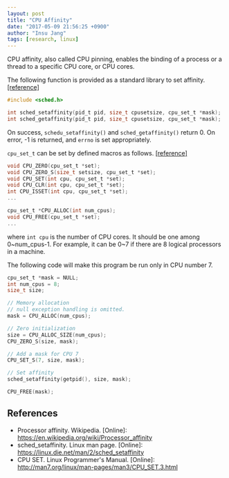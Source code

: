 ```yaml
---
layout: post
title: "CPU Affinity"
date: "2017-05-09 21:56:25 +0900"
author: "Insu Jang"
tags: [research, linux]
---
```

CPU affinity, also called CPU pinning, enables the binding of a process or a thread to a specific CPU core, or CPU cores.

The following function is provided as a standard library to set affinity. [\[reference\]](https://linux.die.net/man/2/sched_setaffinity)

```c
#include <sched.h>

int sched_setaffinity(pid_t pid, size_t cpusetsize, cpu_set_t *mask);
int sched_getaffinity(pid_t pid, size_t cpusetsize, cpu_set_t *mask);
```

On success, `schedu_setaffinity()` and `sched_getaffinity()` return 0. On error, -1 is returned, and `errno` is set appropriately.

`cpu_set_t` can be set by defined macros as follows. [\[reference\]](http://man7.org/linux/man-pages/man3/CPU_SET.3.html)

```c
void CPU_ZERO(cpu_set_t *set);
void CPU_ZERO_S(size_t setsize, cpu_set_t *set);
void CPU_SET(int cpu, cpu_set_t *set);
void CPU_CLR(int cpu, cpu_set_t *set);
int CPU_ISSET(int cpu, cpu_set_t *set);
...

cpu_set_t *CPU_ALLOC(int num_cpus);
void CPU_FREE(cpu_set_t *set);
...
```
where `int cpu` is the number of CPU cores. It should be one among 0~num_cpus-1. For example, it can be 0~7 if there are 8 logical processors in a machine.

The following code will make this program be run only in CPU number 7.

```c
cpu_set_t *mask = NULL;
int num_cpus = 8;
size_t size;

// Memory allocation
// null exception handling is omitted.
mask = CPU_ALLOC(num_cpus);

// Zero initialization
size = CPU_ALLOC_SIZE(num_cpus);
CPU_ZERO_S(size, mask);

// Add a mask for CPU 7
CPU_SET_S(7, size, mask);

// Set affinity
sched_setaffinity(getpid(), size, mask);

CPU_FREE(mask);
```

## References
- Processor affinity. Wikipedia. \[Online\]: https://en.wikipedia.org/wiki/Processor_affinity
- sched_setaffinity. Linux man page. \[Online\]: https://linux.die.net/man/2/sched_setaffinity
- CPU SET. Linux Programmer's Manual. \[Online\]: http://man7.org/linux/man-pages/man3/CPU_SET.3.html
